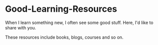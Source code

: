 # Good-Learning-Resources

When I learn something new, I often see some good stuff. Here, I'd like to share with you.

These resources include books, blogs, courses and so on.
